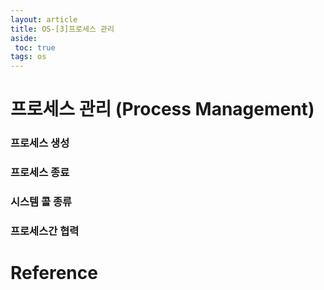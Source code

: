 ```yaml
---
layout: article
title: OS-[3]프로세스 관리
aside:
 toc: true
tags: os
---
```


# 프로세스 관리 (Process Management) 

### 프로세스 생성



### 프로세스 종료


### 시스템 콜 종류


### 프로세스간 협력 


# Reference


